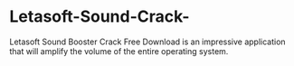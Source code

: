 # Letasoft-Sound-Crack-
Letasoft Sound Booster Crack Free Download is an impressive application that will amplify the volume of the entire operating system.
